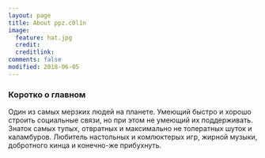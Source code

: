 ```yaml
---
layout: page
title: About ppz.c0l1n
image:
  feature: hat.jpg
  credit: 
  creditlink: 
comments: false
modified: 2018-06-05
---
```

### Коротко о главном
Один из самых мерзких людей на планете. Умеющий быстро и хорошо строить социальные связи, но при этом не умеющий их поддерживать. Знаток самых тупых, отвратных и максимально не толератных шуток и каламбуров. Любитель настольных и комлюктерых игр, жирной музыки, добротного кинца и конечно-же прибухнуть. 

###



